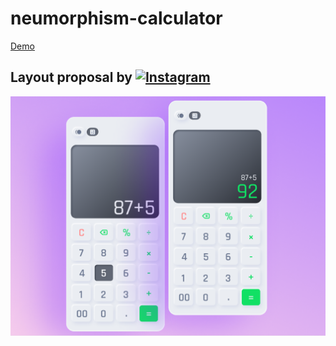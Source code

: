 # neumorphism-calculator

[Demo](https://joao3run.github.io/neumorphism-calculator/)

## Layout proposal by <a href="https://www.instagram.com/bruno.de.freitas/" target="_blank"><img src="http://img.shields.io/badge/-Bruno Freitas-E4405F?style=flat&logo=instagram&logoColor=white" alt="Instagram"></a>

![Screen](https://github.com/Joao3run/neumorphism-calculator/blob/master/assets/layout.PNG)
 
